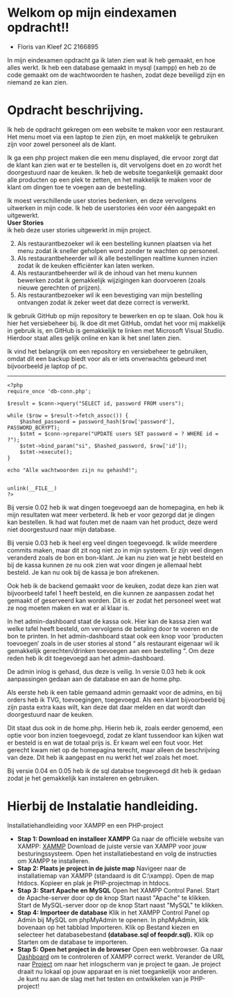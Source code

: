 
# Welkom op mijn eindexamen opdracht!!
- Floris van Kleef 2C 2166895
 
In mijn eindexamen opdracht ga ik laten zien wat ik heb gemaakt, en hoe alles werkt. Ik heb een database gemaakt in mysql (xampp) en heb zo de code gemaakt om de wachtwoorden te hashen, zodat deze beveiligd zijn en niemand ze kan zien.   

# Opdracht beschrijving.

Ik heb de opdracht gekregen om een website te maken voor een restaurant. Het menu moet via een laptop te zien zijn, en moet makkelijk te gebruiken zijn voor zowel personeel als de klant. 

Ik ga een php project maken die een menu displayed, die ervoor zorgt dat de klant kan zien wat er te bestellen is, dit vervolgens doet en zo wordt het doorgestuurd naar de keuken. Ik heb de website toegankelijk gemaakt door alle producten op een plek te zetten, en het makkelijk te maken voor de klant om dingen toe te voegen aan de bestelling.



Ik moest verschillende user stories bedenken, en deze vervolgens uitwerken in mijn code. Ik heb de userstories één voor één aangepakt en uitgewerkt.   
**User Stories**    
ik heb deze user stories uitgewerkt in mijn project.
   
2. Als restaurantbezoeker wil ik een bestelling kunnen plaatsen via het 
menu zodat ik sneller geholpen word zonder te wachten op 
personeel. 
3. Als restaurantbeheerder wil ik alle bestellingen realtime kunnen 
inzien zodat ik de keuken efficiënter kan laten werken. 
4. Als restaurantbeheerder wil ik de inhoud van het menu kunnen 
bewerken zodat ik gemakkelijk wijzigingen kan doorvoeren (zoals 
nieuwe gerechten of prijzen). 
5. Als restaurantbezoeker wil ik een bevestiging van mijn bestelling 
ontvangen zodat ik zeker weet dat deze correct is verwerkt.


Ik gebruik GitHub op mijn repository te bewerken en op te slaan. Ook hou ik hier het versiebeheer bij. Ik doe dit met GitHub, omdat het voor mij makkelijk in gebruik is, en GitHub is gemakkelijk te linken met Microsoft Visual Studio. Hierdoor staat alles gelijk online en kan ik het snel laten zien.     

Ik vind het belangrijk om een repository en versiebeheer te gebruiken, omdat dit een backup biedt voor als er iets onverwachts gebeurd met bijvoorbeeld je laptop of pc.    

---
```
<?php   
require_once 'db-conn.php';   

$result = $conn->query("SELECT id, password FROM users");   
   
while ($row = $result->fetch_assoc()) {   
    $hashed_password = password_hash($row['password'], PASSWORD_BCRYPT);   
    $stmt = $conn->prepare("UPDATE users SET password = ? WHERE id = ?");   
    $stmt->bind_param("si", $hashed_password, $row['id']);    
    $stmt->execute();    
}    
 
echo "Alle wachtwoorden zijn nu gehashd!";    
  

unlink(__FILE__)    
?>  
```
Bij versie 0.02 heb ik wat dingen toegevoegd aan de homepagina, en heb ik mijn resultaten wat meer verbeterd. Ik heb er voor gezorgd dat je dingen kan bestellen. Ik had wat fouten met de naam van het product, deze werd niet doorgestuurd naar mijn database.   


Bij versie 0.03 heb ik heel erg veel dingen toegevoegd. Ik wilde meerdere commits maken, maar dit zit nog niet zo in mijn systeem. Er zijn veel dingen veranderd zoals de bon en bon-klant. Je kan nu zien wat je hebt besteld en bij de kassa kunnen ze nu ook zien wat voor dingen je allemaal hebt besteld. Je kan nu ook bij de kassa je bon afrekenen. 

Ook heb ik de backend gemaakt voor de keuken, zodat deze kan zien wat bijvoorbeeld tafel 1 heeft besteld, en die kunnen ze aanpassen zodat het gemaakt of geserveerd kan worden. Dit is er zodat het personeel weet wat ze nog moeten maken en wat er al klaar is. 

In het admin-dashboard staat de kassa ook. Hier kan de kassa zien wat welke tafel heeft besteld, om vervolgens de betaling door te voeren en de bon te printen. In het admin-dashboard staat ook een knop voor ‘producten toevoegen’ zoals in de user stories al stond “ als restaurant eigenaar wil ik gemakkelijk gerechten/drinken toevoegen aan een bestelling “. Om deze reden heb ik dit toegevoegd aan het admin-dashboard. 

De admin inlog is gehasd, dus deze is veilig. In versie 0.03 heb ik ook aanpassingen gedaan aan de database en aan de home.php. 

Als eerste heb ik een table gemaand admin gemaakt voor de admins, en bij orders heb ik TVG, toevoegingen, toegevoegd. Als een klant bijvoorbeeld bij zijn pasta extra kaas wilt, kan deze dat daar melden en dat wordt dan doorgestuurd naar de keuken. 

Dit staat dus ook in de home.php. Hierin heb ik, zoals eerder genoemd, een optie voor bon inzien toegevoegd, zodat ze klant tussendoor kan kijken wat er besteld is en wat de totaal prijs is. 
Er kwam wel een fout voor. Het gerecht kwam niet op de homepagina terecht, maar alleen de beschrijving van deze. Dit heb ik aangepast en nu werkt het wel zoals het moet.

Bij versie 0.04 en 0.05 heb ik de sql databse toegevoegd dit heb ik gedaan zodat je het gemakkelijk kan instaleren en gebruiken.

# Hierbij de Instalatie handleiding.

Installatiehandleiding voor XAMPP en een PHP-project    
- **Stap 1: Download en installeer XAMPP**
Ga naar de officiële website van XAMPP: [XAMMP](https://www.apachefriends.org/)
Download de juiste versie van XAMPP voor jouw besturingssysteem.
Open het installatiebestand en volg de instructies om XAMPP te installeren.
- **Stap 2: Plaats je project in de juiste map**
Navigeer naar de installatiemap van XAMPP (standaard is dit C:\xampp).
Open de map htdocs.
Kopieer en plak je PHP-projectmap in htdocs.
- **Stap 3: Start Apache en MySQL**
Open het XAMPP Control Panel.
Start de Apache-server door op de knop Start naast "Apache" te klikken.
Start de MySQL-server door op de knop Start naast "MySQL" te klikken.
- **Stap 4: Importeer de database**
Klik in het XAMPP Control Panel op Admin bij MySQL om phpMyAdmin te openen.
In phpMyAdmin, klik bovenaan op het tabblad Importeren.
Klik op Bestand kiezen en selecteer het databasebestand **(database.sql of feopdr.sql).**
Klik op Starten om de database te importeren.
- **Stap 5: Open het project in de browser**
Open een webbrowser.
Ga naar [Dashboard](http://localhost/dashboard/) om te controleren of XAMPP correct werkt.
Verander de URL naar [Project](http://localhost/examen%20floris%20van%20kleef%202c/login.php) om naar het inlogscherm van je project te gaan.
Je project draait nu lokaal op jouw apparaat en is niet toegankelijk voor anderen. Je kunt nu aan de slag met het testen en ontwikkelen van je PHP-project!
